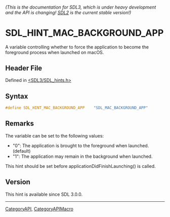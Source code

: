 ###### (This is the documentation for SDL3, which is under heavy development and the API is changing! [SDL2](https://wiki.libsdl.org/SDL2/) is the current stable version!)
# SDL_HINT_MAC_BACKGROUND_APP

A variable controlling whether to force the application to become the foreground process when launched on macOS.

## Header File

Defined in [<SDL3/SDL_hints.h>](https://github.com/libsdl-org/SDL/blob/main/include/SDL3/SDL_hints.h)

## Syntax

```c
#define SDL_HINT_MAC_BACKGROUND_APP    "SDL_MAC_BACKGROUND_APP"
```

## Remarks

The variable can be set to the following values:

- "0": The application is brought to the foreground when launched.
  (default)
- "1": The application may remain in the background when launched.

This hint should be set before applicationDidFinishLaunching() is called.

## Version

This hint is available since SDL 3.0.0.

----
[CategoryAPI](CategoryAPI), [CategoryAPIMacro](CategoryAPIMacro)

